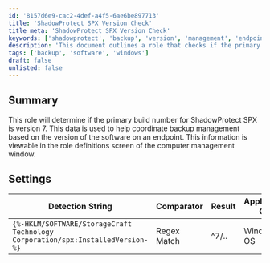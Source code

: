```yaml
---
id: '8157d6e9-cac2-4def-a4f5-6ae6be897713'
title: 'ShadowProtect SPX Version Check'
title_meta: 'ShadowProtect SPX Version Check'
keywords: ['shadowprotect', 'backup', 'version', 'management', 'endpoint']
description: 'This document outlines a role that checks if the primary build number for ShadowProtect SPX is version 7. It provides details on how this data can be utilized for effective backup management based on the software version present on an endpoint.'
tags: ['backup', 'software', 'windows']
draft: false
unlisted: false
---
```


## Summary

This role will determine if the primary build number for ShadowProtect SPX is version 7. This data is used to help coordinate backup management based on the version of the software on an endpoint. This information is viewable in the role definitions screen of the computer management window.

## Settings

| Detection String                                         | Comparator    | Result | Applicable OS |
|---------------------------------------------------------|---------------|--------|----------------|
| `{%-HKLM/SOFTWARE/StorageCraft Technology Corporation/spx:InstalledVersion-%}` | Regex Match   | ^7/..  | Windows OS     |


